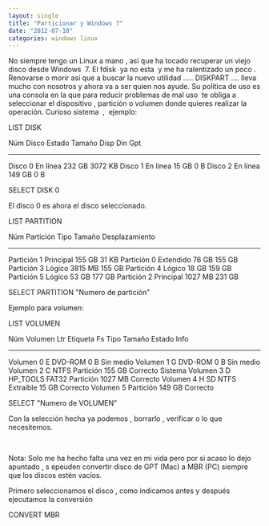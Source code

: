 ```yaml
---
layout: single
title: "Particionar y Windows 7"
date: "2012-07-10"
categories: windows linux
---
```


No siempre tengo un Linux a mano , así que ha tocado recuperar un viejo disco desde Windows  7. El fdisk  ya no esta  y me ha ralentizado un poco . Renovarse o morir así que a buscar la nuevo utilidad ..... DISKPART .... lleva mucho con nosotros y ahora va a ser quien nos ayude. Su política de uso es una consola en la que para reducir problemas de mal uso  te obliga a seleccionar el dispositivo , partición o volumen donde quieres realizar la operación. Curioso sistema  ,  ejemplo:

LIST DISK

  Núm Disco  Estado      Tamaño   Disp     Din  Gpt
  ---------- ---------- ------- ------- --- ---
  Disco 0    En línea     232 GB  3072 KB
  Disco 1    En línea      15 GB      0 B
  Disco 2    En línea     149 GB      0 B

SELECT DISK 0

El disco 0 es ahora el disco seleccionado.

LIST PARTITION

 Núm Partición  Tipo              Tamaño   Desplazamiento
 ------------- ---------------- ------- ---------------
 Partición 1    Principal          155 GB    31 KB
 Partición 0    Extendido           76 GB   155 GB
 Partición 3    Lógico            3815 MB   155 GB
 Partición 4    Lógico              18 GB   159 GB
 Partición 5    Lógico              53 GB   177 GB
 Partición 2    Principal         1027 MB   231 GB

SELECT PARTITION "Numero de partición"

Ejemplo para volumen:

LIST VOLUMEN

  Núm Volumen Ltr  Etiqueta     Fs     Tipo        Tamaño   Estado     Info
  ----------- --- ----------- ----- ---------- ------- --------- --------
  Volumen 0     E                      DVD-ROM         0 B  Sin medio
  Volumen 1     G                      DVD-ROM         0 B  Sin medio
  Volumen 2     C               NTFS   Partición    155 GB  Correcto   Sistema
  Volumen 3     D   HP\_TOOLS    FAT32  Partición   1027 MB  Correcto
  Volumen 4     H   SD          NTFS   Extraíble     15 GB  Correcto
  Volumen 5                            Partición    149 GB  Correcto

SELECT "Numero de VOLUMEN"

Con la selección hecha ya podemos , borrarlo , verificar o lo que necesitemos.

 

Nota: Solo me ha hecho falta una vez en mi vida pero por si acaso lo dejo apuntado , s epeuden convertir disco de GPT (Mac) a MBR (PC) siempre que los discos estén vacíos.

Primero seleccionamos el disco , como indicamos antes y después ejecutamos la conversión

CONVERT MBR
